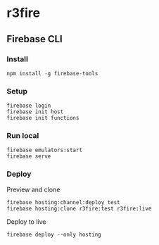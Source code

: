 # r3fire


## Firebase CLI
### Install
```
npm install -g firebase-tools
```
### Setup
```
firebase login
firebase init host
firebase init functions
```
### Run local
```
firebase emulators:start
firebase serve
```
### Deploy
Preview and clone
```
firebase hosting:channel:deploy test
firebase hosting:clone r3fire:test r3fire:live
```
Deploy to live
```
firebase deploy --only hosting
```

